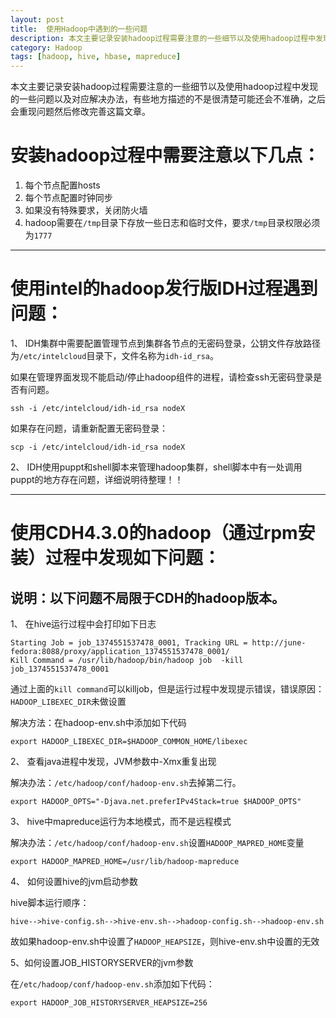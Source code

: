 ```yaml
---
layout: post
title:  使用Hadoop中遇到的一些问题
description: 本文主要记录安装hadoop过程需要注意的一些细节以及使用hadoop过程中发现的一些问题以及对应解决办法，有些地方描述的不是很清楚可能还会不准确，之后会重现问题然后修改完善这篇文章。
category: Hadoop
tags: [hadoop, hive, hbase, mapreduce]
---
```


本文主要记录安装hadoop过程需要注意的一些细节以及使用hadoop过程中发现的一些问题以及对应解决办法，有些地方描述的不是很清楚可能还会不准确，之后会重现问题然后修改完善这篇文章。

# 安装hadoop过程中需要注意以下几点：

1. 每个节点配置hosts
2. 每个节点配置时钟同步
3. 如果没有特殊要求，关闭防火墙
4. hadoop需要在`/tmp`目录下存放一些日志和临时文件，要求`/tmp`目录权限必须为`1777`

---

<!-- more -->

# 使用intel的hadoop发行版IDH过程遇到问题：

1、 IDH集群中需要配置管理节点到集群各节点的无密码登录，公钥文件存放路径为`/etc/intelcloud`目录下，文件名称为`idh-id_rsa`。

如果在管理界面发现不能启动/停止hadoop组件的进程，请检查ssh无密码登录是否有问题。

	ssh -i /etc/intelcloud/idh-id_rsa nodeX

如果存在问题，请重新配置无密码登录：

	scp -i /etc/intelcloud/idh-id_rsa nodeX

2、 IDH使用puppt和shell脚本来管理hadoop集群，shell脚本中有一处调用puppt的地方存在问题，详细说明待整理！！

---

# 使用CDH4.3.0的hadoop（通过rpm安装）过程中发现如下问题：

## 说明：以下问题不局限于CDH的hadoop版本。

1、 在hive运行过程中会打印如下日志

	Starting Job = job_1374551537478_0001, Tracking URL = http://june-fedora:8088/proxy/application_1374551537478_0001/
	Kill Command = /usr/lib/hadoop/bin/hadoop job  -kill job_1374551537478_0001

通过上面的`kill command`可以killjob，但是运行过程中发现提示错误，错误原因：`HADOOP_LIBEXEC_DIR`未做设置

解决方法：在hadoop-env.sh中添加如下代码

	export HADOOP_LIBEXEC_DIR=$HADOOP_COMMON_HOME/libexec

2、 查看java进程中发现，JVM参数中-Xmx重复出现

解决办法：`/etc/hadoop/conf/hadoop-env.sh`去掉第二行。

	export HADOOP_OPTS="-Djava.net.preferIPv4Stack=true $HADOOP_OPTS"

3、 hive中mapreduce运行为本地模式，而不是远程模式

解决办法：`/etc/hadoop/conf/hadoop-env.sh`设置`HADOOP_MAPRED_HOME`变量

	export HADOOP_MAPRED_HOME=/usr/lib/hadoop-mapreduce

4、 如何设置hive的jvm启动参数

hive脚本运行顺序：

	hive-->hive-config.sh-->hive-env.sh-->hadoop-config.sh-->hadoop-env.sh

故如果hadoop-env.sh中设置了`HADOOP_HEAPSIZE`，则hive-env.sh中设置的无效

5、如何设置JOB_HISTORYSERVER的jvm参数

在`/etc/hadoop/conf/hadoop-env.sh`添加如下代码：

	export HADOOP_JOB_HISTORYSERVER_HEAPSIZE=256



